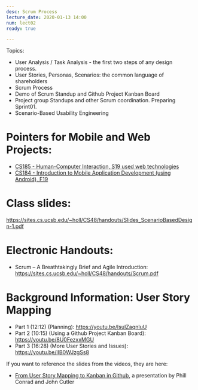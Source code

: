 ```yaml
---
desc: Scrum Process
lecture_date: 2020-01-13 14:00
num: lect02
ready: true

---
```



Topics: 
* User Analysis / Task Analysis - the first two steps of any design process. 
* User Stories, Personas, Scenarios: the common language of shareholders 
* Scrum Process 
* Demo of Scrum Standup and Github Project Kanban Board 
* Project group Standups and other Scrum coordination. Preparing Sprint01.
* Scenario-Based Usability Engineering

# Pointers for Mobile and Web Projects:
  * [CS185 - Human-Computer Interaction, S19 used web technologies](https://sites.cs.ucsb.edu/~holl/CS185/)
  * [CS184 - Introduction to Mobile Application Development (using Android), F19](https://sites.cs.ucsb.edu/~holl/CS184/)

# Class slides: 

<https://sites.cs.ucsb.edu/~holl/CS48/handouts/Slides_ScenarioBasedDesign-1.pdf>

# Electronic Handouts:
* Scrum – A Breathtakingly Brief and Agile Introduction: <https://sites.cs.ucsb.edu/~holl/CS48/handouts/Scrum.pdf>
	
# Background Information: User Story Mapping

* Part 1 (12:12) (Planning): <https://youtu.be/IsuIZaqnIuU>
* Part 2 (10:15) (Using a Github Project Kanban Board): <https://youtu.be/8U0FezxxMGU>
* Part 3 (16:28) (More User Stories and Issues): <https://youtu.be/lIB0WJzgSs8>

If you want to reference the slides from the videos, they are here: 
* [From User Story Mapping to Kanban in Github](https://docs.google.com/presentation/d/1UD5qIm5njZFF2s8OvCJdJPnsR_VvnavcZRP9cXRqRNw/edit?usp=sharing), a presentation by Phill Conrad and John Cutler
